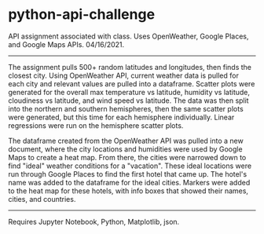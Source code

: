 # python-api-challenge

API assignment associated with class. Uses OpenWeather, Google Places, and Google Maps APIs. 04/16/2021.

--------------------------------------------------------------------------------

The assignment pulls 500+ random latitudes and longitudes, then finds the closest city. 
Using OpenWeather API, current weather data is pulled for each city and relevant values are pulled into a dataframe.
Scatter plots were generated for the overall max temperature vs latitude, humidity vs latitude, cloudiness vs latitude, and wind speed vs latitude.
The data was then split into the northern and southern hemispheres, then the same scatter plots were generated, but this time for each hemisphere individually.
Linear regressions were run on the hemisphere scatter plots.

The dataframe created from the OpenWeather API was pulled into a new document, where the city locations and humidities were used by Google Maps to create a heat map.
From there, the cities were narrowed down to find "ideal" weather conditions for a "vacation".
These ideal locations were run through Google Places to find the first hotel that came up.
The hotel's name was added to the dataframe for the ideal cities.
Markers were added to the heat map for these hotels, with info boxes that showed their names, cities, and countries.

--------------------------------------------------------------------------------

Requires Jupyter Notebook, Python, Matplotlib, json.

